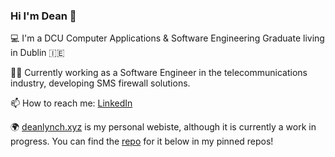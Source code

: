 ### Hi I'm Dean 👋

💻 I'm a DCU Computer Applications & Software Engineering Graduate living in Dublin :ireland: 

👨‍💻 Currently working as a Software Engineer in the telecommunications industry, developing SMS firewall solutions.

📫 How to reach me: [LinkedIn](https://www.linkedin.com/in/deanlynch97/)

🌍 [deanlynch.xyz](https://www.deanlynch.xyz) is my personal webiste, although it is currently a work in progress. You can find the [repo](https://github.com/lynchdean/deanlynch-xyz) for it below in my pinned repos! 

<!--
**lynchdean/lynchdean** is a ✨ _special_ ✨ repository because its `README.md` (this file) appears on your GitHub profile.

Here are some ideas to get you started:

- 🔭 I’m currently working on ...
- 🌱 I’m currently learning ...
- 👯 I’m looking to collaborate on ...
- 🤔 I’m looking for help with ...
- 💬 Ask me about ...
- 📫 How to reach me: ...
- 😄 Pronouns: ...
- ⚡ Fun fact: ...
-->
 
